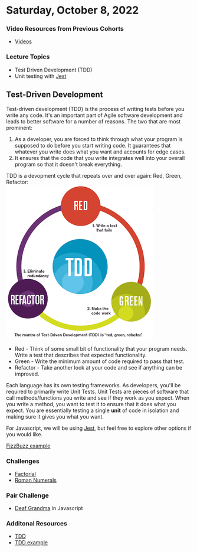 Saturday, October 8, 2022
=====================
### Video Resources from Previous Cohorts
- [Videos](https://www.youtube.com/channel/UCASZ7zW_Egu0T4KG3YEdGfw/playlists)

### Lecture Topics
- Test Driven Development (TDD)
- Unit testing with [Jest](https://jestjs.io/docs/getting-started)

## Test-Driven Development
Test-driven development (TDD) is the process of writing tests before you write any code. It's an important part of Agile software development and leads to better software for a number of reasons. The two that are most prominent:
1. As a developer, you are forced to think through what your program is supposed to do before you start writing code. It guarantees that whatever you write does what you want and accounts for edge cases.
2. It ensures that the code that you write integrates well into your overall program so that it doesn't break everything.

TDD is a devopment cycle that repeats over and over again: Red, Green, Refactor:<br/>
![TDD](lecture-materials/tdd_flow.gif)

- Red - Think of some small bit of functionality that your program needs.  Write a test that describes that expected functionality.
- Green - Write the minimum amount of code required to pass that test.
- Refactor - Take another look at your code and see if anything can be improved.

Each language has its own testing frameworks. As developers, you'll be required to primarily write Unit Tests. Unit Tests are pieces of software that call methods/functions you write and see if they work as you expect. When you write a method, you want to test it to ensure that it does what you expect. You are essentially testing a single **unit** of code in isolation and making sure it gives you what you want.

For Javascript, we will be using [Jest](https://jestjs.io/docs/getting-started), but feel free to explore other options if you would like.

[FizzBuzz example](https://github.com/deltaplatoonew/fizzbuzz_TDD)

### Challenges
* [Factorial](https://github.com/deltaplatoonew/factorial)
* [Roman Numerals](https://github.com/deltaplatoonew/roman-numerals)

### Pair Challenge
* [Deaf Grandma](https://github.com/deltaplatoonew/deaf-grandma) in Javascript


### Additonal Resources
* [TDD](https://www.agilealliance.org/glossary/tdd)
* [TDD example](http://butunclebob.com/ArticleS.UncleBob.TheBowlingGameKata)
